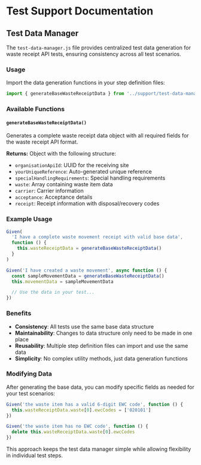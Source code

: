 # Test Support Documentation

## Test Data Manager

The `test-data-manager.js` file provides centralized test data generation for waste receipt API tests, ensuring consistency across all test scenarios.

### Usage

Import the data generation functions in your step definition files:

```javascript
import { generateBaseWasteReceiptData } from '../support/test-data-manager.js'
```

### Available Functions

#### `generateBaseWasteReceiptData()`

Generates a complete waste receipt data object with all required fields for the waste receipt API format.

**Returns:** Object with the following structure:

- `organisationApiId`: UUID for the receiving site
- `yourUniqueReference`: Auto-generated unique reference
- `specialHandlingRequirements`: Special handling requirements
- `waste`: Array containing waste item data
- `carrier`: Carrier information
- `acceptance`: Acceptance details
- `receipt`: Receipt information with disposal/recovery codes

### Example Usage

```javascript
Given(
  'I have a complete waste movement receipt with valid base data',
  function () {
    this.wasteReceiptData = generateBaseWasteReceiptData()
  }
)

Given('I have created a waste movement', async function () {
  const sampleMovementData = generateBaseWasteReceiptData()
  this.movementData = sampleMovementData

  // Use the data in your test...
})
```

### Benefits

- **Consistency**: All tests use the same base data structure
- **Maintainability**: Changes to data structure only need to be made in one place
- **Reusability**: Multiple step definition files can import and use the same data
- **Simplicity**: No complex utility methods, just data generation functions

### Modifying Data

After generating the base data, you can modify specific fields as needed for your test scenarios:

```javascript
Given('the waste item has a valid 6-digit EWC code', function () {
  this.wasteReceiptData.waste[0].ewcCodes = ['020101']
})

Given('the waste item has no EWC code', function () {
  delete this.wasteReceiptData.waste[0].ewcCodes
})
```

This approach keeps the test data manager simple while allowing flexibility in individual test steps.
